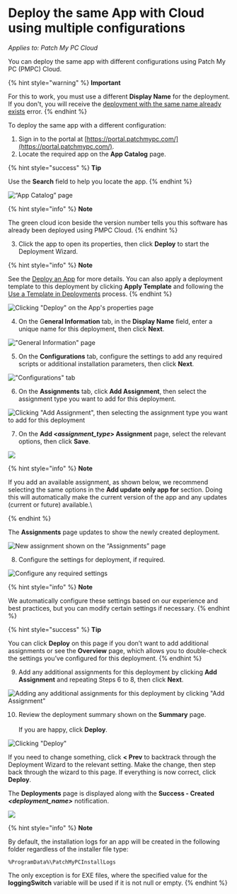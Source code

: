 # Deploy the same App with Cloud using multiple configurations

_Applies to: Patch My PC Cloud_

You can deploy the same app with different configurations using Patch My PC (PMPC) Cloud.

{% hint style="warning" %}
**Important**

For this to work, you must use a different **Display Name** for the deployment. If you don't, you will receive the [deployment with the same name already exists](../cloud-troubleshooting/troubleshooting-cloud-deployments/a-deployment-with-the-same-name-less-than-deployment_name-greater-than-already-exists-error-when-dep.md) error.
{% endhint %}

To deploy the same app with a different configuration:

1. Sign in to the portal at [https://portal.patchmypc.com/](https://portal.patchmypc.com/).
2. Locate the required app on the **App Catalog** page.

{% hint style="success" %}
**Tip**

Use the **Search** field to help you locate the app.
{% endhint %}

![“App Catalog” page](/_images/image%20%28741%29.png "\"App Catalog\" page")

{% hint style="info" %}
**Note**

The green cloud icon beside the version number tells you this software has already been deployed using PMPC Cloud.
{% endhint %}

3. Click the app to open its properties, then click **Deploy** to start the Deployment Wizard.

{% hint style="info" %}
**Note**

See the [Deploy an App](deploying-an-app-using-cloud/) for more details. You can also apply a deployment template to this deployment by clicking **Apply Template** and following the [Use a Template in Deployments](use-a-template-in-cloud-deployments.md) process.
{% endhint %}

![Clicking &#x22;Deploy&#x22; on the App&#x27;s properties page](/_images/image%20%28487%29.png "Clicking &#x22;Deploy&#x22; on the App&#x27;s properties page")

4. On the G**eneral Information** tab, in the **Display Name** field, enter a unique name for this deployment, then click **Next**.

![&#x22;General Information&#x22; page](/_images/image%20%282615%29.png "&#x22;General Information&#x22; page")

5. On the **Configurations** tab, configure the settings to add any required scripts or additional installation parameters, then click **Next**.

![&#x22;Configurations&#x22; tab](/_images/image%20%282616%29.png "&#x22;Configurations&#x22; tab")

6. On the **Assignments** tab, click **Add Assignment**, then select the assignment type you want to add for this deployment.

![Clicking &#x22;Add Assignment&#x22;, then selecting the assignment type you want to add for this deployment](/_images/image%20%282617%29.png "Clicking &#x22;Add Assignment&#x22;, then selecting the assignment type you want to add for this deployment")

7. On the **Add <**_**assignment\_type**_**> Assignment** page, select the relevant options, then click **Save**.

![](/_images/image%20%282618%29.png "")

{% hint style="info" %}
**Note**

If you add an available assignment, as shown below, we recommend selecting the same options in the **Add update only app for** section. Doing this will automatically make the current version of the app and any updates (current or future) available.\

{% endhint %}

The **Assignments** page updates to show the newly created deployment.

![New assignment shown on the “Assignments” page](/_images/image%20%282619%29.png "New assignment shown on the \"Assignments\" page")

8. Configure the settings for deployment, if required.

![Configure any required settings](/_images/image%20%282620%29.png "Configure any required settings")

{% hint style="info" %}
**Note**

We automatically configure these settings based on our experience and best practices, but you can modify certain settings if necessary.
{% endhint %}

{% hint style="success" %}
**Tip**

You can click **Deploy** on this page if you don’t want to add additional assignments or see the **Overview** page, which allows you to double-check the settings you’ve configured for this deployment.
{% endhint %}

9. Add any additional assignments for this deployment by clicking **Add Assignment** and repeating Steps 6 to 8, then click **Next**.

![Adding  any additional assignments for this deployment by clicking &#x22;Add Assignment&#x22;](/_images/image%20%282621%29.png "Adding  any additional assignments for this deployment by clicking &#x22;Add Assignment&#x22;")

10. Review the deployment summary shown on the **Summary** page.\
    \
    If you are happy, click **Deploy**.

![Clicking &#x22;Deploy&#x22;](/_images/image%20%282622%29.png "Clicking &#x22;Deploy&#x22;")

If you need to change something, click **< Prev** to backtrack through the Deployment Wizard to the relevant setting. Make the change, then step back through the wizard to this page. If everything is now correct, click **Deploy**.

The **Deployments** page is displayed along with the **Success - Created&#x20;**_**\<deployment\_name>**_ notification.

![](/_images/image%20%282624%29.png "")

{% hint style="info" %}
**Note**

By default, the installation logs for an app will be created in the following folder regardless of the installer file type:

`%ProgramData%\PatchMyPCInstallLogs`

The only exception is for EXE files, where the specified value for the **loggingSwitch** variable will be used if it is not null or empty.
{% endhint %}
